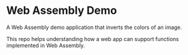 # Web Assembly Demo
A Web Assembly demo application that inverts the colors of an image.

This repo helps understanding how a web app can support functions implemented in Web Assembly.

